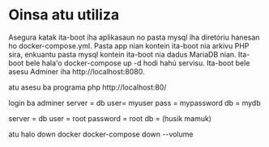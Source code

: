 # Oinsa atu utiliza

Asegura katak ita-boot iha aplikasaun no pasta mysql iha diretóriu hanesan ho docker-compose.yml. Pasta app nian kontein ita-boot nia arkivu PHP sira, enkuantu pasta mysql kontein ita-boot nia dadus MariaDB nian.
Ita-boot bele hala'o docker-compose up -d hodi hahú servisu.
Ita-boot bele asesu Adminer iha http://localhost:8080.

atu asesu ba programa php
http://localhost:80/

login ba adminer
server = db
user= myuser
pass = mypassword
db = mydb

server = db
user = root
password = root
db = (husik mamuk)

atu halo down docker
docker-compose down --volume
